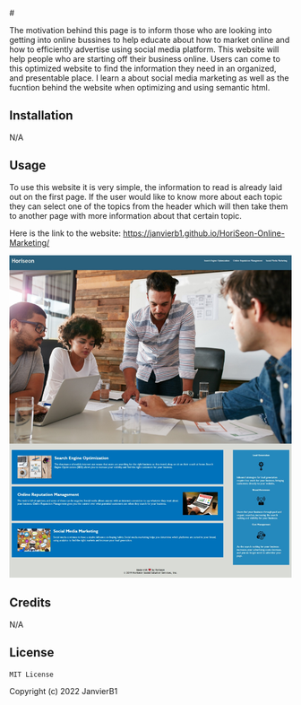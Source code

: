 #<HoriSeon-website>

The motivation behind this page is to inform those who are looking into getting into online bussines to help educate about how to market online and how to efficiently advertise using social media platform. This website will help people who are starting off their business online. Users can come to this optimized website to find the information they need in an organized, and presentable place. I learn a about social media marketing as well as the fucntion behind the website when optimizing and using semantic html.

## Installation
 N/A


## Usage
 To use this website it is very simple, the information to read is already laid out on the first page. If the user would like to know more about each topic they can select one of the topics from the header which will then take them to another page with more information about that certain topic. 

 Here is the link to the website: 
 https://janvierb1.github.io/HoriSeon-Online-Marketing/

![alt text](assets/images/Web%20capture_19-9-2022_112539_.jpeg)

## Credits
 N/A

## License
    MIT License

Copyright (c) 2022 JanvierB1
